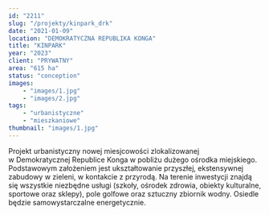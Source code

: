 ```yaml
---
id: "2211"
slug: "/projekty/kinpark_drk"
date: "2021-01-09"
location: "DEMOKRATYCZNA REPUBLIKA KONGA"
title: "KINPARK"
year: "2023"
client: "PRYWATNY"
area: "615 ha"
status: "conception"
images: 
    - "images/1.jpg"
    - "images/2.jpg"
tags: 
    - "urbanistyczne"
    - "mieszkaniowe"
thumbnail: "images/1.jpg"
---
```

Projekt urbanistyczny nowej miesjcowości zlokalizowanej w Demokratycznej Republice Konga w pobliżu dużego ośrodka miejskiego. Podstawowym założeniem jest ukształtowanie przyszłej, ekstensywnej zabudowy w zieleni, w kontakcie z przyrodą. Na terenie inwestycji znajdą się wszystkie niezbędne usługi (szkoły, ośrodek zdrowia, obiekty kulturalne, sportowe oraz sklepy), pole golfowe oraz sztuczny zbiornik wodny. Osiedle będzie samowystarczalne energetycznie.